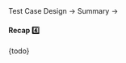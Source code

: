 <link rel="stylesheet" href="{{baseUrl}}/css/textbook.css">

<div class="website-content">

<div id="path">Test Case Design &rarr; Summary &rarr;</div>

<div id="title">

#### Recap :four:

</div>

<div id="body">

{todo}

</div>

<div id="extras">
</div>

</div>
